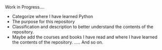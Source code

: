 Work in Progress....


- Categorize where I have learned Python
- The purpose for this repository
- Classification and description to better understand the contents of the repository.
- Maybe add the courses and books I have read and where I have learned the contents of the repository.
.....
And so on.
